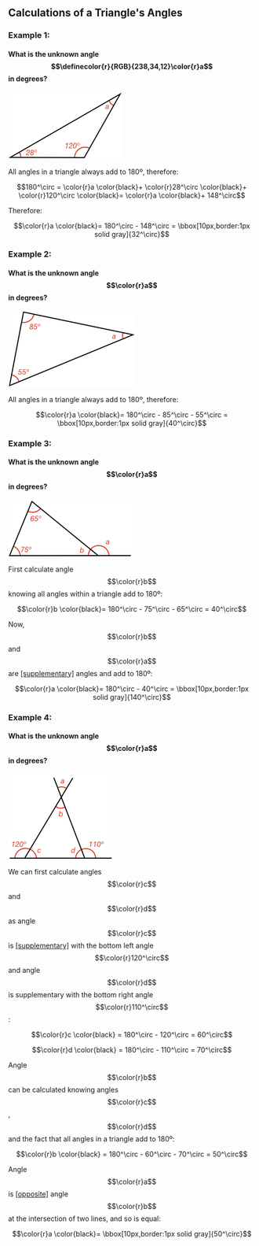 ## Calculations of a Triangle's Angles

### Example 1:

#### What is the unknown angle $$\definecolor{r}{RGB}{238,34,12}\color{r}a$$ in degrees?

![](e1.png)

All angles in a triangle always add to 180º, therefore:

$$180^\circ = \color{r}a \color{black}+ \color{r}28^\circ \color{black}+ \color{r}120^\circ \color{black}= \color{r}a \color{black}+ 148^\circ$$

Therefore:

$$\color{r}a \color{black}= 180^\circ - 148^\circ = \bbox[10px,border:1px solid gray]{32^\circ}$$

### Example 2:

#### What is the unknown angle $$\color{r}a$$ in degrees?

![](e2.png)

All angles in a triangle always add to 180º, therefore:

$$\color{r}a \color{black}= 180^\circ - 85^\circ - 55^\circ = \bbox[10px,border:1px solid gray]{40^\circ}$$


### Example 3:

#### What is the unknown angle $$\color{r}a$$ in degrees?

![](e3.png)

First calculate angle $$\color{r}b$$ knowing all angles within a triangle add to 180º:

$$\color{r}b \color{black}= 180^\circ - 75^\circ - 65^\circ = 40^\circ$$

Now, $$\color{r}b$$ and $$\color{r}a$$ are [[supplementary]]((qr,'Math/Geometry_1/AngleGroups/base/Supplementary',#00756F)) angles and add to 180º:

$$\color{r}a \color{black}= 180^\circ - 40^\circ = \bbox[10px,border:1px solid gray]{140^\circ}$$


### Example 4:

#### What is the unknown angle $$\color{r}a$$ in degrees?

![](e4.png)

We can first calculate angles $$\color{r}c$$ and $$\color{r}d$$ as angle $$\color{r}c$$ is [[supplementary]]((qr,'Math/Geometry_1/AngleGroups/base/Supplementary',#00756F)) with the bottom left angle $$\color{r}120^\circ$$ and angle $$\color{r}d$$ is supplementary with the bottom right angle $$\color{r}110^\circ$$:

$$\color{r}c \color{black} = 180^\circ - 120^\circ = 60^\circ$$

$$\color{r}d \color{black} = 180^\circ - 110^\circ = 70^\circ$$

Angle $$\color{r}b$$ can be calculated knowing angles $$\color{r}c$$, $$\color{r}d$$ and the fact that all angles in a triangle add to 180º:

$$\color{r}b \color{black} = 180^\circ - 60^\circ - 70^\circ = 50^\circ$$

Angle $$\color{r}a$$ is [[opposite]]((qr,'Math/Geometry_1/AnglesAtIntersections/base/Opposite',#00756F)) angle $$\color{r}b$$ at the intersection of two lines, and so is equal:

$$\color{r}a \color{black}= \bbox[10px,border:1px solid gray]{50^\circ}$$
